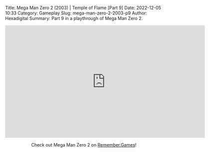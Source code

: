 Title: Mega Man Zero 2 (2003) | Temple of Flame [Part 9]
Date: 2022-12-05 10:33
Category: Gameplay
Slug: mega-man-zero-2-2003-p9
Author: Hexadigital
Summary: Part 9 in a playthrough of Mega Man Zero 2.

<center><iframe src="https://www.youtube.com/embed/U1PaO_blL4I?feature=oembed" allow="accelerometer; autoplay; encrypted-media; gyroscope; picture-in-picture" width="640" height="360" frameborder="0"></iframe>

Check out Mega Man Zero 2 on [Remember.Games](https://remember.games/game/4361/mega-man-zero-2/)!</center>

